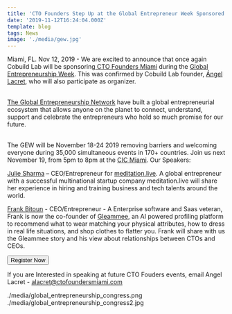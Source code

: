 ```yaml
---
title: 'CTO Founders Step Up at the Global Entrepreneur Week Sponsored by Cobuild Lab'
date: '2019-11-12T16:24:04.000Z'
template: blog
tags: News
image: './media/gew.jpg'
---
```


Miami, FL. Nov 12, 2019 - We are excited to announce that once again Cobuild Lab will be sponsoring<a target="_blank" href="https://www.ctofoundersmiami.com/"> CTO Founders Miami</a> during the <a target="_blank" href="https://www.genglobal.org/gew"> Global Entrepreneurship Week</a>. This was confirmed by Cobuild Lab founder, <a target="_blank" href="https://www.linkedin.com/in/alacret/"> Ángel Lacret</a>, who will also participate as organizer.</br></br>

<a target="_blank" href="https://www.genglobal.org/startup-nations"> The Global Entrepreneurship Network</a> have built a global entrepreneurial ecosystem that allows anyone on the planet to connect, understand, support and celebrate the entrepreneurs who hold so much promise for our future.</br></br>

The GEW will be November 18-24 2019 removing barriers and welcoming everyone during 35,000 simultaneous events in 170+ countries. Join us next November 19, from 5pm to 8pm at the <a target="_blank" href="https://www.linkedin.com/company/cicnow/"> CIC Miami</a>. Our Speakers:

<a target="_blank" href="https://www.linkedin.com/in/sharmajulie/"> Julie Sharma</a> – CEO/Entrepreneur for <a target="_blank" href="https://www.meditation.live/"> meditation.live</a>. A global entrepreneur with a successful multinational startup company meditation.live will share her experience in hiring and training business and tech talents around the world.

<a target="_blank" href="https://twitter.com/frankbitoun"> Frank Bitoun</a> - CEO/Entrepreneur - A Enterprise software and Saas veteran, Frank is now the co-founder of <a target="_blank" href="https://www.gleammee.com/"> Gleammee</a>, an AI powered profiling platform to recommend what to wear matching your physical attributes, how to dress in real life situations, and shop clothes to flatter you. Frank will share with us the Gleammee story and his view about relationships between CTOs and CEOs.

<a target="_blank" href="https://www.eventbrite.com/e/cto-founders-miami-join-a-startup-start-one-tickets-79742613303"><button type="button" class="button is-primary">Register Now</button></a>

If you are Interested in speaking at future CTO Fouders events, email Angel Lacret - alacret@ctofoundersmiami.com

<carousel folder='blog'>
./media/global_entrepreneurship_congress.png
./media/global_entrepreneurship_congress2.jpg
</carousel>

